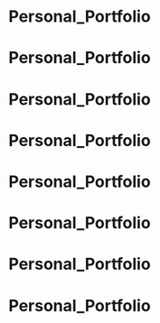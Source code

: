 # Personal_Portfolio
# Personal_Portfolio
# Personal_Portfolio
# Personal_Portfolio
# Personal_Portfolio
# Personal_Portfolio
# Personal_Portfolio
# Personal_Portfolio
